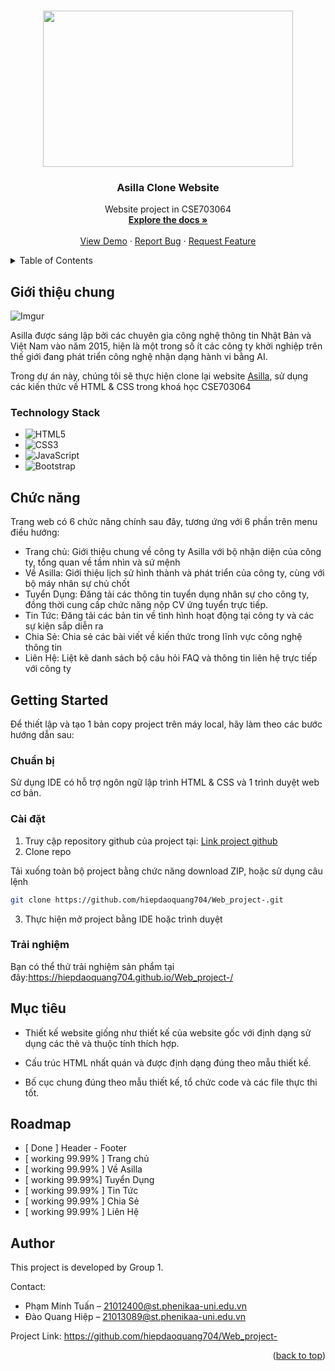 <a name="readme-top"></a>
<!--
*** Thanks for checking out our project. 
*** This README file is created by Pham Minh Tuan, member of the project.
*** Don't forget to give the project a star!
-->


<!-- PROJECT LOGO -->
<br />
<div align="center">
  
<img src="https://fiverr-res.cloudinary.com/images/q_auto,f_auto/gigs/333785808/original/03ecceb1394bb5abf8bc281ff50fc62a50e58f70/be-your-front-end-web-developer-using-html-css.jpg" width="400" height="250">    

  </a>

<h3 align="center">Asilla Clone Website</h3>

  <p align="center">
    Website project in CSE703064
    <br />
    <a href="https://github.com/hiepdaoquang704/Web_project-"><strong>Explore the docs »</strong></a>
    <br />
    <br />
    <a href="https://github.com/hiepdaoquang704/Web_project-">View Demo</a>
    ·
    <a href="https://github.com/hiepdaoquang704/Web_project-/issues">Report Bug</a>
    ·
    <a href="https://github.com/hiepdaoquang704/Web_project-/issues">Request Feature</a>
  </p>
</div>



<!-- TABLE OF CONTENTS -->
<details>
  <summary>Table of Contents</summary>
  <ol>
    <li>
      <a href="#about-the-project">Giới thiệu chung</a>
      <ul>
        <li><a href="#technology-stack">Technology Stack</a></li>
      </ul>
    </li>
    <li><a href="#key-features">Chức năng</a></li> 
    <li>
      <a href="#getting-started">Getting Started</a>
      <ul>
        <li><a href="#prerequisites">Chuẩn bị</a></li>
        <li><a href="#installation">Cài đặt</a></li>
      </ul>
    </li>
    <li><a href="#usage">Mục tiêu</a></li>
    <li><a href="#roadmap">Roadmap</a></li>
    <li><a href="#author">Author</a></li>
  </ol>
</details>



<!-- ABOUT THE PROJECT -->
## Giới thiệu chung

![Imgur](https://i.imgur.com/DgOrDq3.png)  

Asilla được sáng lập bởi các chuyên gia công nghệ thông tin Nhật Bản và Việt Nam vào năm 2015, hiện là một trong số ít các công ty khởi nghiệp trên thế giới đang phát triển công nghệ nhận dạng hành vi bằng AI.

Trong dự án này, chúng tôi sẽ thực hiện clone lại website [Asilla](https://technology.asilla.vn/), sử dụng các kiến thức về HTML & CSS trong khoá học CSE703064

### Technology Stack

*  ![HTML5](https://img.shields.io/badge/html5-%23E34F26.svg?style=for-the-badge&logo=html5&logoColor=white)  
* ![CSS3](https://img.shields.io/badge/css3-%231572B6.svg?style=for-the-badge&logo=css3&logoColor=white)
* ![JavaScript](https://img.shields.io/badge/javascript-%23323330.svg?style=for-the-badge&logo=javascript&logoColor=%23F7DF1E)
* ![Bootstrap](https://img.shields.io/badge/bootstrap-%238511FA.svg?style=for-the-badge&logo=bootstrap&logoColor=white)




<!-- Key Features -->
## Chức năng
Trang web có 6 chức năng chính sau đây, tương ứng với 6 phần trên menu điều hướng:

- Trang chủ: Giới thiệu chung về công ty Asilla với bộ nhận diện của công ty, tổng quan về tầm nhìn và sứ mệnh
- Về Asilla: Giới thiệu lịch sử hình thành và phát triển của công ty, cùng với bộ máy nhân sự chủ chốt
- Tuyển Dụng: Đăng tải các thông tin tuyển dụng nhân sự cho công ty, đồng thời cung cấp chức năng nộp CV ứng tuyển trực tiếp.
-  Tin Tức: Đăng tải các bản tin về tình hình hoạt động tại công ty và các sự kiện sắp diễn ra
-  Chia Sẻ: Chia sẻ các bài viết về kiến thức trong lĩnh vực công nghệ thông tin
-  Liên Hệ: Liệt kê danh sách bộ câu hỏi FAQ và thông tin liên hệ trực tiếp với công ty


<!-- GETTING STARTED -->
## Getting Started

Để thiết lập và tạo 1 bản copy project trên máy local, hãy làm theo các bước hướng dẫn sau:

### Chuẩn bị

Sử dụng IDE có hỗ trợ ngôn ngữ lập trình HTML & CSS và 1 trình duyệt web cơ bản.

### Cài đặt

1. Truy cập repository github của project tại: [Link project github](https://github.com/hiepdaoquang704/Web_project-)
2. Clone repo
 



Tải xuống toàn bộ project bằng chức năng download ZIP, hoặc sử dụng câu lệnh
   ```sh
   git clone https://github.com/hiepdaoquang704/Web_project-.git
   ```
3. Thực hiện mở project bằng IDE hoặc trình duyệt


### Trải nghiệm
Bạn có thể thử trải nghiệm sản phẩm tại đây:https://hiepdaoquang704.github.io/Web_project-/ 
<!-- USAGE EXAMPLES -->
## Mục tiêu

- Thiết kế website giống như thiết kế của website gốc với định dạng sử dụng các thẻ và thuộc tính thích hợp.

- Cấu trúc HTML nhất quán và được định dạng đúng theo mẫu thiết kế.

- Bố cục chung đúng theo mẫu thiết kế, tổ chức code và các file thực thi tốt.


<!-- ROADMAP -->
## Roadmap
- [ Done ] Header - Footer
- [ working 99.99% ] Trang chủ 
- [ working 99.99% ] Về Asilla
- [ working 99.99%] Tuyển Dụng
- [ working 99.99% ] Tin Tức
- [ working 99.99% ] Chia Sẻ
- [ working 99.99% ] Liên Hệ




<!-- AUTHOR -->
## Author
This project is developed by Group 1.  

Contact:
* Phạm Minh Tuấn – 21012400@st.phenikaa-uni.edu.vn
* Đào Quang Hiệp – 21013089@st.phenikaa-uni.edu.vn


Project Link:
https://github.com/hiepdaoquang704/Web_project-

<p align="right">(<a href="#readme-top">back to top</a>)</p>


